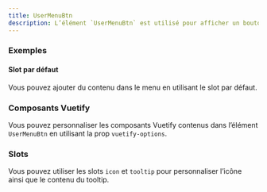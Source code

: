 ```yaml
---
title: UserMenuBtn
description: L’élément `UserMenuBtn` est utilisé pour afficher un bouton activant un menu d’actions liées à l’utilisateur.
---
```


<doc-tabs>

<doc-tab-item label="Utilisation">

<doc-usage name="user-menu-btn"></doc-usage>

### Exemples

#### Slot par défaut

Vous pouvez ajouter du contenu dans le menu en utilisant le slot par défaut.

<doc-example file="user-menu-btn/default-slot"></doc-example>

</doc-tab-item>

<doc-tab-item label="API">
<doc-api name="user-menu-btn"></doc-api>
</doc-tab-item>

<doc-tab-item label="Personnalisation">

### Composants Vuetify

Vous pouvez personnaliser les composants Vuetify contenus dans l’élément `UserMenuBtn` en utilisant la prop `vuetify-options`.

<doc-example file="user-menu-btn/options"></doc-example>

### Slots

Vous pouvez utiliser les slots `icon` et `tooltip` pour personnaliser l’icône ainsi que le contenu du tooltip.

<doc-example file="user-menu-btn/slots"></doc-example>

</doc-tab-item>

</doc-tabs>

<doc-sticky-button icon title="Vue d'ensemble" target="../../demarrer/vue-ensemble"></doc-sticky-button>
